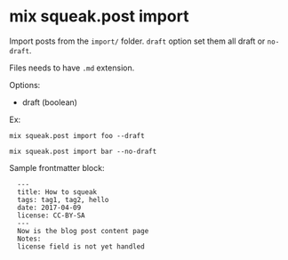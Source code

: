 # mix squeak.post import <username> <options>

Import posts from the `import/` folder. `draft` option set them all draft or `no-draft`.

Files needs to have `.md` extension.

Options:
  - draft (boolean)

Ex:

```
mix squeak.post import foo --draft
```

```
mix squeak.post import bar --no-draft
```

Sample frontmatter block:
```
  ---
  title: How to squeak
  tags: tag1, tag2, hello
  date: 2017-04-09
  license: CC-BY-SA
  ---
  Now is the blog post content page
  Notes:
  license field is not yet handled
```